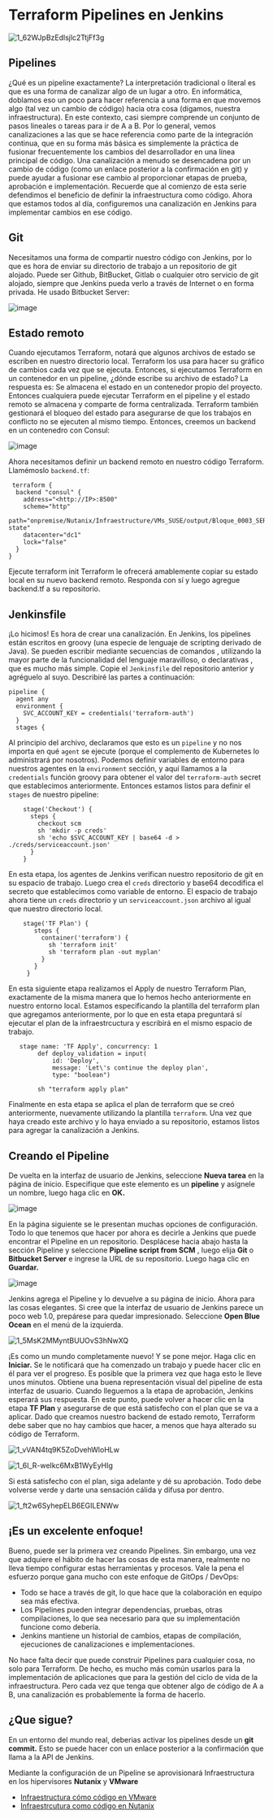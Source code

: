 # Terraform Pipelines en Jenkins

![1_62WJpBzEdlsjlc2TtjFf3g](https://user-images.githubusercontent.com/18565089/124832596-dfc90800-df4a-11eb-8e0f-6dbe321a2648.jpeg)

## Pipelines
¿Qué es un pipeline exactamente? La interpretación tradicional o literal es que es una forma de canalizar algo de un lugar a otro. En informática, doblamos eso un poco para hacer referencia a una forma en que movemos algo (tal vez un cambio de código) hacia otra cosa (digamos, nuestra infraestructura). En este contexto, casi siempre comprende un conjunto de pasos lineales o tareas para ir de A a B.
Por lo general, vemos canalizaciones a las que se hace referencia como parte de la integración continua, que en su forma más básica es simplemente la práctica de fusionar frecuentemente los cambios del desarrollador en una línea principal de código. Una canalización a menudo se desencadena por un cambio de código (como un enlace posterior a la confirmación en git) y puede ayudar a fusionar ese cambio al proporcionar etapas de prueba, aprobación e implementación.
Recuerde que al comienzo de esta serie defendimos el beneficio de definir la infraestructura como código. Ahora que estamos todos al día, configuremos una canalización en Jenkins para implementar cambios en ese código.


## Git
Necesitamos una forma de compartir nuestro código con Jenkins, por lo que es hora de enviar su directorio de trabajo a un repositorio de git alojado. Puede ser Github, BitBucket, Gitlab o cualquier otro servicio de git alojado, siempre que Jenkins pueda verlo a través de Internet o en forma privada. He usado Bitbucket Server:

![image](https://user-images.githubusercontent.com/18565089/124945770-7560a800-dfdc-11eb-9281-86afcf1642ef.png)


## Estado remoto
Cuando ejecutamos Terraform, notará que algunos archivos de estado se escriben en nuestro directorio local. Terraform los usa para hacer su gráfico de cambios cada vez que se ejecuta. Entonces, si ejecutamos Terraform en un contenedor en un pipeline, ¿dónde escribe su archivo de estado?
La respuesta es: Se almacena el estado en un contenedor propio del proyecto. Entonces cualquiera puede ejecutar Terraform en el pipeline y el estado remoto se almacena y comparte de forma centralizada. Terraform también gestionará el bloqueo del estado para asegurarse de que los trabajos en conflicto no se ejecuten al mismo tiempo.
Entonces, creemos un backend en un contenedro con Consul:

![image](https://user-images.githubusercontent.com/18565089/124945420-1d29a600-dfdc-11eb-995e-88917b2e1e90.png)


Ahora necesitamos definir un backend remoto en nuestro código Terraform. Llamémoslo ```backend.tf```:

```
 terraform {
  backend "consul" {
    address="<http://IP>:8500"
    scheme="http"
    path="onpremise/Nutanix/Infraestructure/VMs_SUSE/output/Bloque_0003_SERVER/terraform-state"
    datacenter="dc1"
    lock="false"
  }
}
```
Ejecute terraform init Terraform le ofrecerá amablemente copiar su estado local en su nuevo backend remoto. Responda con sí y luego agregue backend.tf a su repositorio.

## Jenkinsfile
¡Lo hicimos! Es hora de crear una canalización. En Jenkins, los pipelines están escritos en groovy (una especie de lenguaje de scripting derivado de Java). Se pueden escribir mediante secuencias de comandos , utilizando la mayor parte de la funcionalidad del lenguaje maravilloso, o declarativas , que es mucho más simple. Copie el ```Jenkinsfile``` del repositorio anterior y agréguelo al suyo. Describiré las partes a continuación:
```    
pipeline {
  agent any
  environment {
    SVC_ACCOUNT_KEY = credentials('terraform-auth')
  }
  stages {
``` 

Al principio del archivo, declaramos que esto es un ```pipeline``` y no nos importa en qué ```agent``` se ejecute (porque el complemento de Kubernetes lo administrará por nosotros). Podemos definir variables de entorno para nuestros agentes en la ```environment``` sección, y aquí llamamos a la ```credentials``` función groovy para obtener el valor del ```terraform-auth``` secret que establecimos anteriormente. Entonces estamos listos para definir el ```stages``` de nuestro pipeline:
```  
    stage('Checkout') {
      steps {
        checkout scm
        sh 'mkdir -p creds'
        sh 'echo $SVC_ACCOUNT_KEY | base64 -d > ./creds/serviceaccount.json'
      }
    }
``` 
En esta etapa, los agentes de Jenkins verifican nuestro repositorio de git en su espacio de trabajo. Luego crea el ```creds``` directorio y base64 decodifica el secreto que establecimos como variable de entorno. El espacio de trabajo ahora tiene un ```creds``` directorio y un ```serviceaccount.json``` archivo al igual que nuestro directorio local.
```
    stage('TF Plan') {
       steps {
         container('terraform') {
           sh 'terraform init'
           sh 'terraform plan -out myplan'
         }
       }
     }
``` 

En esta siguiente etapa realizamos el Apply de nuestro Terraform Plan, exactamente de la misma manera que lo hemos hecho anteriormente en nuestro entorno local. Estamos especificando la plantilla del terraform plan que agregamos anteriormente, por lo que en esta etapa preguntará sí ejecutar el plan de la infraestrcuctura y escribirá en el mismo espacio de trabajo.

```
   stage name: 'TF Apply', concurrency: 1
        def deploy_validation = input(
            id: 'Deploy',
            message: 'Let\'s continue the deploy plan',
            type: "boolean")

        sh "terraform apply plan"
```

Finalmente en esta etapa se aplica el plan de terraform que se creó anteriormente, nuevamente utilizando la plantilla ```terraform```.
Una vez que haya creado este archivo y lo haya enviado a su repositorio, estamos listos para agregar la canalización a Jenkins.

## Creando el Pipeline
De vuelta en la interfaz de usuario de Jenkins, seleccione **Nueva tarea** en la página de inicio. Especifique que este elemento es un **pipeline** y asígnele un nombre, luego haga clic en **OK.**

![image](https://user-images.githubusercontent.com/18565089/124942780-ee123500-dfd9-11eb-8876-f4e87109ad60.png)


En la página siguiente se le presentan muchas opciones de configuración. Todo lo que tenemos que hacer por ahora es decirle a Jenkins que puede encontrar el Pipeline en un repositorio. Desplácese hacia abajo hasta la sección Pipeline y seleccione **Pipeline script from SCM** , luego elija **Git** o **Bitbucket Server** e ingrese la URL de su repositorio. Luego haga clic en **Guardar.**

![image](https://user-images.githubusercontent.com/18565089/124943501-89a3a580-dfda-11eb-8138-79ad804b3b15.png)


Jenkins agrega el Pipeline y lo devuelve a su página de inicio. Ahora para las cosas elegantes. Si cree que la interfaz de usuario de Jenkins parece un poco web 1.0, prepárese para quedar impresionado. Seleccione **Open Blue Ocean** en el menú de la izquierda.

![1_5MsK2MMyntBUUOvS3hNwXQ](https://user-images.githubusercontent.com/18565089/124943624-a8a23780-dfda-11eb-8530-ca8cc1bae534.png)


¡Es como un mundo completamente nuevo! Y se pone mejor. Haga clic en **Iniciar.** Se le notificará que ha comenzado un trabajo y puede hacer clic en él para ver el progreso. Es posible que la primera vez que haga esto le lleve unos minutos.
Obtiene una buena representación visual del pipeline de esta interfaz de usuario. Cuando lleguemos a la etapa de aprobación, Jenkins esperará sus respuesta. En este punto, puede volver a hacer clic en la etapa **TF Plan** y asegurarse de que está satisfecho con el plan que se va a aplicar. Dado que creamos nuestro backend de estado remoto, Terraform debe saber que no hay cambios que hacer, a menos que haya alterado su código de Terraform.

![1_vVAN4tq9K5ZoDvehWloHLw](https://user-images.githubusercontent.com/18565089/124944238-25cdac80-dfdb-11eb-8fc4-047234b07daf.png)


![1_6I_R-weIkc6MxB1WyEyHIg](https://user-images.githubusercontent.com/18565089/124944367-40078a80-dfdb-11eb-9059-0ac50eb9ef42.png)


Si está satisfecho con el plan, siga adelante y dé su aprobación. Todo debe volverse verde y darte una sensación cálida y difusa por dentro.


![1_ft2w6SyhepELB6EGILENWw](https://user-images.githubusercontent.com/18565089/124944495-5a416880-dfdb-11eb-80d0-6f1bfb9be68f.png)


## ¡Es un excelente enfoque!

Bueno, puede ser la primera vez creando Pipelines. Sin embargo, una vez que adquiere el hábito de hacer las cosas de esta manera, realmente no lleva tiempo configurar estas herramientas y procesos. Vale la pena el esfuerzo porque gana mucho con este enfoque de GitOps / DevOps:
- Todo se hace a través de git, lo que hace que la colaboración en equipo sea más efectiva.
- Los Pipelines pueden integrar dependencias, pruebas, otras compilaciones, lo que sea necesario para que su implementación funcione como debería.
- Jenkins mantiene un historial de cambios, etapas de compilación, ejecuciones de canalizaciones e implementaciones.

No hace falta decir que puede construir Pipelines para cualquier cosa, no solo para Terraform. De hecho, es mucho más común usarlos para la implementación de aplicaciones que para la gestión del ciclo de vida de la infraestructura. Pero cada vez que tenga que obtener algo de código de A a B, una canalización es probablemente la forma de hacerlo.

## ¿Que sigue?

En un entorno del mundo real, deberias activar los pipelines desde un **git commit.** Esto se puede hacer con un enlace posterior a la confirmación que llama a la API de Jenkins.

Mediante la configuración de un Pipeline se aprovisionará Infraestructura en los hipervisores **Nutanix** y **VMware**

* [Infraestructura cómo código en VMware](docs/07-iac-deploy-to-vmware.md)
* [Infraestrcutura como código en Nutanix](docs/08-iac-deploy-to-nutanix.md)
